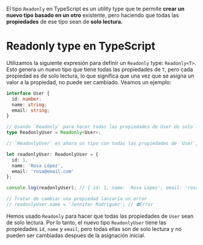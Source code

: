 El tipo `Readonly` en TypeScript es un utility type que te permite **crear un nuevo tipo basado en un otro** existente, pero haciendo que todas las **propiedades** de ese tipo sean de **solo lectura.**

# **Readonly type en TypeScript**
Utilizamos la siguiente expresión para definir un `Readonly` type: `Readonly<T>`. Esto genera un nuevo tipo que tiene todas las propiedades de `T`, pero cada propiedad es de solo lectura, lo que significa que una vez que se asigna un valor a la propiedad, no puede ser cambiado. Veamos un ejemplo:

```typescript
interface User {
  id: number;
  name: string;
  email: string;
}

// Usando `Readonly` para hacer todas las propiedades de User de solo lectura
type ReadonlyUser = Readonly<User>;

// `ReadonlyUser` es ahora un tipo con todas las propiedades de `User`, pero cada una de ellas es de solo lectura.

let readonlyUser: ReadonlyUser = {
  id: 1,
  name: 'Rosa López',
  email: 'rosa@email.com'
};

console.log(readonlyUser); // { id: 1, name: 'Rosa López', email: 'rosa@email.com' }

// Tratar de cambiar una propiedad lanzaría un error
// readonlyUser.name = 'Jennifer Rodríguez'; // ⛔Error
```

Hemos usado `Readonly` para hacer que todas las propiedades de `User` sean de solo lectura. Por lo tanto, el nuevo tipo `ReadonlyUser` tiene las propiedades `id`, `name` y `email`, pero todas ellas son de solo lectura y no pueden ser cambiadas después de la asignación inicial.
